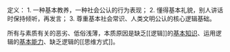 定义：
	1. 一种基本教养，一种社会公认的行为表现；
	2. 懂得基本礼貌，别人讲话时保持倾听，再发言；
	3. 尊重基本社会常识、人类文明公认的核心逻辑基础。

所有与素质有关的恶劣、低俗浅薄，本质原因是缺乏[[逻辑]]的<u>基本知识</u>、运用逻辑的<u>基本能力</u>、缺乏逻辑的[[思维方式]]。
